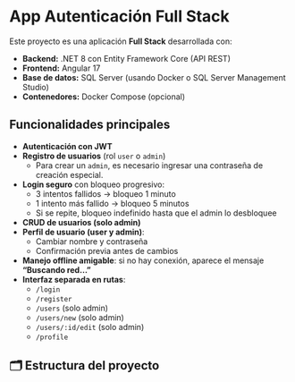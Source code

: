 # App Autenticación Full Stack

Este proyecto es una aplicación **Full Stack** desarrollada con:
- **Backend:** .NET 8 con Entity Framework Core (API REST)
- **Frontend:** Angular 17
- **Base de datos:** SQL Server (usando Docker o SQL Server Management Studio)
- **Contenedores:** Docker Compose (opcional)

## Funcionalidades principales
- **Autenticación con JWT**
- **Registro de usuarios** (rol `user` o `admin`)
  - Para crear un `admin`, es necesario ingresar una contraseña de creación especial.
- **Login seguro** con bloqueo progresivo:
  - 3 intentos fallidos → bloqueo 1 minuto
  - 1 intento más fallido → bloqueo 5 minutos
  - Si se repite, bloqueo indefinido hasta que el admin lo desbloquee
- **CRUD de usuarios (solo admin)**
- **Perfil de usuario (user y admin)**:
  - Cambiar nombre y contraseña
  - Confirmación previa antes de cambios
- **Manejo offline amigable**: si no hay conexión, aparece el mensaje **“Buscando red…”**
- **Interfaz separada en rutas**:
  - `/login`
  - `/register`
  - `/users` (solo admin)
  - `/users/new` (solo admin)
  - `/users/:id/edit` (solo admin)
  - `/profile`

## 🗂️ Estructura del proyecto
